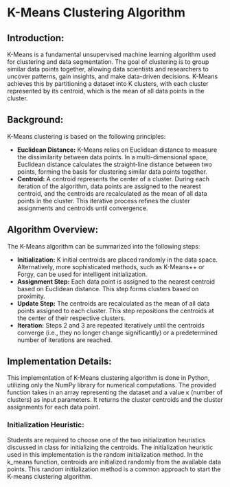 # K-Means Clustering Algorithm 

## Introduction:
K-Means is a fundamental unsupervised machine learning algorithm used for clustering and data segmentation. The goal of clustering is to group similar data points together, allowing data scientists and researchers to uncover patterns, gain insights, and make data-driven decisions. K-Means achieves this by partitioning a dataset into K clusters, with each cluster represented by its centroid, which is the mean of all data points in the cluster.

## Background:

K-Means clustering is based on the following principles:

* **Euclidean Distance:** K-Means relies on Euclidean distance to measure the dissimilarity between data points. In a multi-dimensional space, Euclidean distance calculates the straight-line distance between two points, forming the basis for clustering similar data points together.
* **Centroid:** A centroid represents the center of a cluster. During each iteration of the algorithm, data points are assigned to the nearest centroid, and the centroids are recalculated as the mean of all data points in the cluster. This iterative process refines the cluster assignments and centroids until convergence.

## Algorithm Overview:
The K-Means algorithm can be summarized into the following steps:

* **Initialization:** K initial centroids are placed randomly in the data space. Alternatively, more sophisticated methods, such as K-Means++ or Forgy, can be used for intelligent initialization.
* **Assignment Step:** Each data point is assigned to the nearest centroid based on Euclidean distance. This step forms clusters based on proximity.
* **Update Step:** The centroids are recalculated as the mean of all data points assigned to each cluster. This step repositions the centroids at the center of their respective clusters.
* **Iteration:** Steps 2 and 3 are repeated iteratively until the centroids converge (i.e., they no longer change significantly) or a predetermined number of iterations are reached.

## Implementation Details:

This implementation of K-Means clustering algorithm is done in Python, utilizing only the NumPy library for numerical computations. The provided function takes in an array representing the dataset and a value κ (number of clusters) as input parameters. It returns the cluster centroids and the cluster assignments for each data point.

### Initialization Heuristic:
Students are required to choose one of the two initialization heuristics discussed in class for initializing the centroids. The initialization heuristic used in this implementation is the random initialization method. In the k_means function, centroids are initialized randomly from the available data points. This random initialization method is a common approach to start the K-means clustering algorithm.

